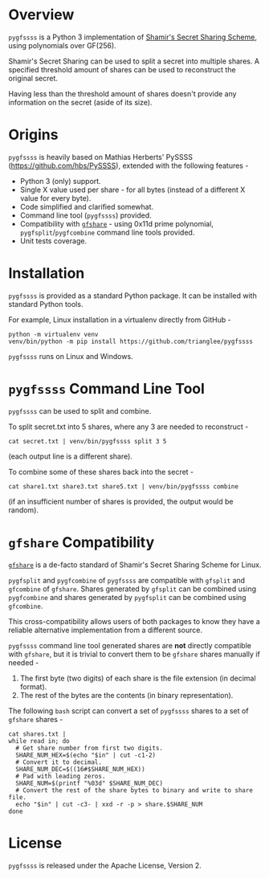 # Overview

`pygfssss` is a Python 3 implementation of [Shamir's Secret Sharing Scheme](https://en.wikipedia.org/wiki/Shamir%27s_Secret_Sharing),
using polynomials over GF(256).

Shamir's Secret Sharing can be used to split a secret into multiple shares. A specified threshold amount of
shares can be used to reconstruct the original secret.

Having less than the threshold amount of shares doesn't provide any information on the secret (aside of
its size).

# Origins

`pygfssss` is heavily based on Mathias Herberts' PySSSS (https://github.com/hbs/PySSSS), extended with
the following features -
* Python 3 (only) support.
* Single X value used per share - for all bytes (instead of a different X value for every byte).
* Code simplified and clarified somewhat.
* Command line tool (`pygfssss`) provided.
* Compatibility with [`gfshare`](http://manpages.ubuntu.com/manpages/focal/man7/gfshare.7.html) -
  using 0x11d prime polynomial, `pygfsplit`/`pygfcombine` command line tools provided.
* Unit tests coverage.

# Installation

`pygfssss` is provided as a standard Python package. It can be installed with standard Python tools.

For example, Linux installation in a virtualenv directly from GitHub -

```
python -m virtualenv venv
venv/bin/python -m pip install https://github.com/trianglee/pygfssss
```

`pygfssss` runs on Linux and Windows.

# `pygfssss` Command Line Tool

`pygfssss` can be used to split and combine.

To split secret.txt into 5 shares, where any 3 are needed to reconstruct -

```
cat secret.txt | venv/bin/pygfssss split 3 5
```

(each output line is a different share).

To combine some of these shares back into the secret -

```
cat share1.txt share3.txt share5.txt | venv/bin/pygfssss combine
```

(if an insufficient number of shares is provided, the output would be random).

# `gfshare` Compatibility

[`gfshare`](http://manpages.ubuntu.com/manpages/focal/man7/gfshare.7.html) is a de-facto standard of
Shamir's Secret Sharing Scheme for Linux.

`pygfsplit` and `pygfcombine` of `pygfssss` are compatible with `gfsplit` and `gfcombine` 
of `gfshare`. Shares generated by `gfsplit` can be combined using `pygfcombine` 
and shares generated by `pygfsplit` can be combined using `gfcombine`.

This cross-compatibility allows users of both packages to know they have a reliable alternative 
implementation from a different source.

`pygfssss` command line tool generated shares are **not** directly compatible with `gfshare`, 
but it is trivial to convert them to be `gfshare` shares manually if needed -

1. The first byte (two digits) of each share is the file extension (in decimal format).
2. The rest of the bytes are the contents (in binary representation).

The following `bash` script can convert a set of `pygfssss` shares to a set of `gfshare` shares -

```
cat shares.txt |                                                             
while read in; do                                                            
  # Get share number from first two digits.                                  
  SHARE_NUM_HEX=$(echo "$in" | cut -c1-2)                                    
  # Convert it to decimal.                                                   
  SHARE_NUM_DEC=$((16#$SHARE_NUM_HEX))                                       
  # Pad with leading zeros.                                                  
  SHARE_NUM=$(printf "%03d" $SHARE_NUM_DEC)                                  
  # Convert the rest of the share bytes to binary and write to share file.   
  echo "$in" | cut -c3- | xxd -r -p > share.$SHARE_NUM                       
done                                                                         
```

# License

`pygfssss` is released under the Apache License, Version 2.
